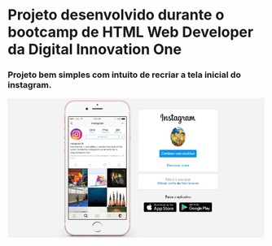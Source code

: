 # Projeto desenvolvido durante o bootcamp de HTML Web Developer da Digital Innovation One


### Projeto bem simples com intuito de recriar a tela inicial do instagram.


![print](./img/print_instagram.jpg)


